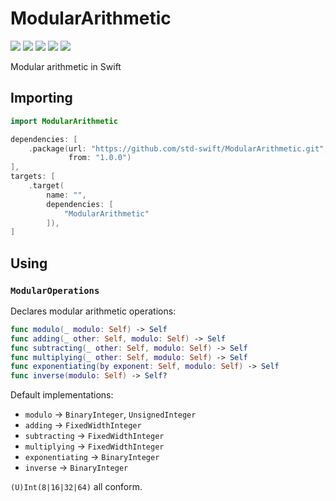 # ModularArithmetic

[![](https://img.shields.io/badge/Swift-5.0-orange.svg)][1]
[![](https://img.shields.io/badge/os-macOS%20|%20Linux-lightgray.svg)][1]
[![](https://travis-ci.com/std-swift/ModularArithmetic.svg?branch=master)][2]
[![](https://codecov.io/gh/std-swift/ModularArithmetic/branch/master/graph/badge.svg)][3]
[![](https://codebeat.co/badges/16144821-7db7-4da9-a3ec-97b62814230e)][4]

[1]: https://swift.org/download/#releases
[2]: https://travis-ci.com/std-swift/ModularArithmetic
[3]: https://codecov.io/gh/std-swift/ModularArithmetic
[4]: https://codebeat.co/projects/github-com-std-swift-modulararithmetic-master

Modular arithmetic in Swift

## Importing

```Swift
import ModularArithmetic
```

```Swift
dependencies: [
	.package(url: "https://github.com/std-swift/ModularArithmetic.git",
	         from: "1.0.0")
],
targets: [
	.target(
		name: "",
		dependencies: [
			"ModularArithmetic"
		]),
]
```

## Using

### `ModularOperations`

Declares modular arithmetic operations:

```Swift
func modulo(_ modulo: Self) -> Self
func adding(_ other: Self, modulo: Self) -> Self
func subtracting(_ other: Self, modulo: Self) -> Self
func multiplying(_ other: Self, modulo: Self) -> Self
func exponentiating(by exponent: Self, modulo: Self) -> Self
func inverse(modulo: Self) -> Self?
```

Default implementations:

- `modulo` -> `BinaryInteger`, `UnsignedInteger`
- `adding` -> `FixedWidthInteger`
- `subtracting` -> `FixedWidthInteger`
- `multiplying` -> `FixedWidthInteger`
- `exponentiating` -> `BinaryInteger`
- `inverse` -> `BinaryInteger`

`(U)Int(8|16|32|64)` all conform.
